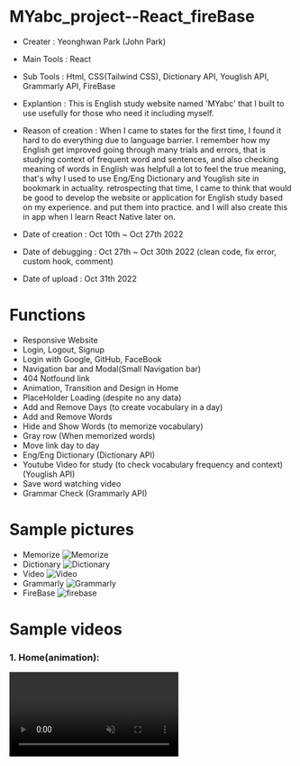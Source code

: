 # MYabc_project--React_fireBase

- Creater : Yeonghwan Park (John Park)
- Main Tools : React
- Sub Tools : Html, CSS(Tailwind CSS), Dictionary API, Youglish API, Grammarly API, FireBase
- Explantion :
This is English study website named 'MYabc' that I built to use usefully for those who need it including myself.
- Reason of creation :
When I came to states for the first time, I found it hard to do everything due to language barrier.
I remember how my English get improved going through many trials and errors, that is studying context of frequent word and sentences,
and also checking meaning of words in English was helpfull a lot to feel the true meaning,
that's why I used to use Eng/Eng Dictionary and Youglish site in bookmark in actuality.
retrospecting that time, I came to think that would be good to develop the website or application for English study based on my experience.
and put them into practice. and I will also create this in app when I learn React Native later on.

- Date of creation : Oct 10th ~ Oct 27th 2022
- Date of debugging : Oct 27th ~ Oct 30th 2022 (clean code, fix error, custom hook, comment)
- Date of upload : Oct 31th 2022

# Functions
- Responsive Website
- Login, Logout, Signup
- Login with Google, GitHub, FaceBook
- Navigation bar and Modal(Small Navigation bar)
- 404 Notfound link
- Animation, Transition and Design in Home
- PlaceHolder Loading (despite no any data)
- Add and Remove Days (to create vocabulary in a day)
- Add and Remove Words
- Hide and Show Words (to memorize vocabulary)
- Gray row (When memorized words)
- Move link day to day
- Eng/Eng Dictionary (Dictionary API)
- Youtube Video for study (to check vocabulary frequency and context) (Youglish API)
- Save word watching video
- Grammar Check (Grammarly API)

# Sample pictures
- Memorize
![Memorize](https://user-images.githubusercontent.com/106279616/199054212-1bd8130e-eea3-464c-a9c7-da1cda89983f.png)
- Dictionary
![Dictionary](https://user-images.githubusercontent.com/106279616/199054242-e7c3554e-a9b0-4a60-b113-b24017c0c362.png)
- Video
![Video](https://user-images.githubusercontent.com/106279616/199054266-3fd627b8-f399-47ab-9b14-1deb5df008f6.png)
- Grammarly
![Grammarly](https://user-images.githubusercontent.com/106279616/199054283-a6dfca30-ce8d-4cd6-babc-0eed9f2385ee.png)
- FireBase
![firebase](https://user-images.githubusercontent.com/106279616/199058144-14c6f042-3f23-4962-8616-5ba56c891354.jpg)


# Sample videos
<h3> 1. Home(animation): </h3>
<video src="https://user-images.githubusercontent.com/106279616/199087744-cd8b906d-ba6b-428e-8883-91c2e21b4265.mp4" data-canonical-src="https://user-images.githubusercontent.com/106279616/199087744-cd8b906d-ba6b-428e-8883-91c2e21b4265.mp4" controls="controls" muted="muted" class="d-block rounded-bottom-2 border-top width-fit" style="max-height:640px;"/>

<h3> 2. Memorize(Add and Remove Days, Add and Remove Words): </h3>
<video src="https://user-images.githubusercontent.com/106279616/199088027-eb52e16f-ce96-494d-88b2-f9147a9da9ca.mp4" data-canonical-src="https://user-images.githubusercontent.com/106279616/199088027-eb52e16f-ce96-494d-88b2-f9147a9da9ca.mp4" controls="controls" muted="muted" class="d-block rounded-bottom-2 border-top width-fit" style="max-height:640px;"/>

<h3> 3. Memorize(Hide and Show Words, Gray row, Move link day to day): </h3>
<video src="https://user-images.githubusercontent.com/106279616/199088111-e918ee2c-9519-4da1-9b67-410800fd6096.mp4" data-canonical-src="https://user-images.githubusercontent.com/106279616/199088111-e918ee2c-9519-4da1-9b67-410800fd6096.mp4" controls="controls" muted="muted" class="d-block rounded-bottom-2 border-top width-fit" style="max-height:640px;"/>

<h3> 4. Dictionary, Video: </h3>
<video src="https://user-images.githubusercontent.com/106279616/199088254-461b05ad-fa3b-4fca-b823-797412cdb5c0.mp4" data-canonical-src="https://user-images.githubusercontent.com/106279616/199088254-461b05ad-fa3b-4fca-b823-797412cdb5c0.mp4" controls="controls" muted="muted" class="d-block rounded-bottom-2 border-top width-fit" style="max-height:640px;"/>

<h3> 5. Grammarly, 404_Notfound: </h3>
<video src="https://user-images.githubusercontent.com/106279616/199088297-e9049d25-520a-46d0-a640-0248ff0ca84f.mp4" data-canonical-src="https://user-images.githubusercontent.com/106279616/199088297-e9049d25-520a-46d0-a640-0248ff0ca84f.mp4" controls="controls" muted="muted" class="d-block rounded-bottom-2 border-top width-fit" style="max-height:640px;"/>

<h3> 6. Login, Logout, login with google,github,facebook: </h3>
<video src="https://user-images.githubusercontent.com/106279616/199088453-87a07fe3-7c62-4490-b6f6-faa98385ad9c.mp4" data-canonical-src="https://user-images.githubusercontent.com/106279616/199088453-87a07fe3-7c62-4490-b6f6-faa98385ad9c.mp4" controls="controls" muted="muted" class="d-block rounded-bottom-2 border-top width-fit" style="max-height:640px;"/>

<h3> 7. Responsive Website: </h3>
<video src="https://user-images.githubusercontent.com/106279616/199088711-705eb95a-1dd4-48f5-8047-a7056816f86d.mp4" data-canonical-src="https://user-images.githubusercontent.com/106279616/199088711-705eb95a-1dd4-48f5-8047-a7056816f86d.mp4" controls="controls" muted="muted" class="d-block rounded-bottom-2 border-top width-fit" style="max-height:640px;"/>
